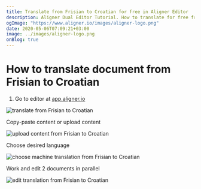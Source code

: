 ```yaml
---
title: Translate from Frisian to Croatian for free in Aligner Editor
description: Aligner Dual Editor Tutorial. How to translate for free from Frisian to Croatian. Aligner is multilingual document management platform. 
ogImage: "https://www.aligner.io/images/aligner-logo.png"
date: 2020-05-06T07:09:21+03:00
image: ../images/aligner-logo.png
onBlog: true
---
```


# How to translate document from Frisian to Croatian

1. Go to editor at [app.aligner.io](https://app.aligner.io "Aligner App web page")

![translate from Frisian to Croatian](../aligner-blank-editor.png "translate from Frisian to Croatian")

Copy-paste content or upload content

![upload content from Frisian to Croatian](../aligner-uploaded-document.png "upload content from Frisian to Croatian")

Choose desired language

![choose machine translation from Frisian to Croatian](../aligner-language-dropdown.png "choose machine translation from Frisian to Croatian")

Work and edit 2 documents in parallel

![edit translation from Frisian to Croatian](../aligner-double-sitded-editor.png "edit translation from Frisian to Croatian")

